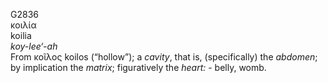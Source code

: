 <body>
  <p>G2836<br>  κοιλία  <br> koilia  <br><i>koy-lee‘-ah </i><br>From   κοῖλος    koilos   (“hollow”); a <i>cavity</i>, that is, (specifically) the <i>abdomen</i>; by implication the <i>matrix</i>; figuratively the <i>heart:</i> - belly, womb.<br></p>
 </body>